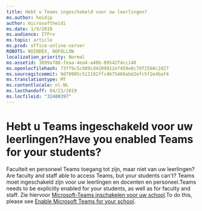 ```yaml
---
title: Hebt u Teams ingeschakeld voor uw leerlingen?
ms.author: heidip
author: microsoftheidi
ms.date: 1/9/2019
ms.audience: ITPro
ms.topic: article
ms.prod: office-online-server
ROBOTS: NOINDEX, NOFOLLOW
localization_priority: Normal
ms.assetid: 3899a788-feaa-4ea4-a40b-09542f4cc148
ms.openlocfilehash: 73ff9c5cb09cd4209912ef459e8c7df2560c2d27
ms.sourcegitcommit: 9d78905c512192ffc4675468abd2efc5f2e4baf4
ms.translationtype: MT
ms.contentlocale: nl-NL
ms.lasthandoff: 04/23/2019
ms.locfileid: "32400397"
---
```

# <a name="have-you-enabled-teams-for-your-students"></a><span data-ttu-id="42fbd-102">Hebt u Teams ingeschakeld voor uw leerlingen?</span><span class="sxs-lookup"><span data-stu-id="42fbd-102">Have you enabled Teams for your students?</span></span>


<span data-ttu-id="42fbd-103">Faculteit en personeel Teams toegang tot zijn, maar niet van uw leerlingen?</span><span class="sxs-lookup"><span data-stu-id="42fbd-103">Are faculty and staff able to access Teams, but your students can't?</span></span> <span data-ttu-id="42fbd-104">Teams moet ingeschakeld zijn voor uw leerlingen en docenten en personeel.</span><span class="sxs-lookup"><span data-stu-id="42fbd-104">Teams needs to be explicitly enabled for your students, as well as for faculty and staff.</span></span> <span data-ttu-id="42fbd-105">Zie hiervoor [Microsoft-Teams inschakelen voor uw school](https://docs.microsoft.com/education/get-started/enable-microsoft-teams).</span><span class="sxs-lookup"><span data-stu-id="42fbd-105">To do this, please see [Enable Microsoft Teams for your school](https://docs.microsoft.com/education/get-started/enable-microsoft-teams).</span></span>
  

